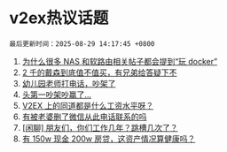 # v2ex热议话题

`最后更新时间：2025-08-29 14:17:45 +0800`

1. [为什么很多 NAS 和软路由相关帖子都会提到“玩 docker”](https://www.v2ex.com/t/1155536)
1. [2 千的戴森到底值不值买，有兄弟给答疑下不](https://www.v2ex.com/t/1155597)
1. [幼儿园老师打电话，吵架了](https://www.v2ex.com/t/1155696)
1. [头第一吵架吵赢了...](https://www.v2ex.com/t/1155712)
1. [V2EX 上的同道都是什么工资水平呀？](https://www.v2ex.com/t/1155706)
1. [有被老婆删了微信从此电话联系的吗](https://www.v2ex.com/t/1155715)
1. [[闲聊] 朋友们，你们工作几年？跳槽几次了？](https://www.v2ex.com/t/1155530)
1. [有 150w 现金 200w 房贷，这资产情况算健康吗？](https://www.v2ex.com/t/1155721)

